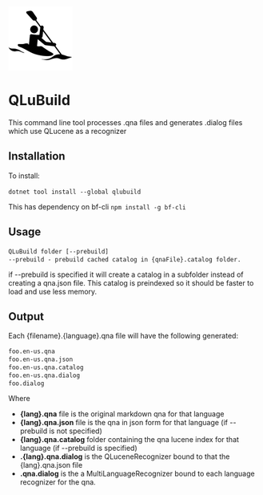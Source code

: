 ![icon](icon.png)

# QLuBuild
This command line tool processes .qna files and generates .dialog files which use QLucene as a recognizer

## Installation
To install:

```dotnet tool install --global qlubuild```

This has dependency on bf-cli
```npm install -g bf-cli ```

## Usage
```
QLuBuild folder [--prebuild]
--prebuild - prebuild cached catalog in {qnaFile}.catalog folder.
```
if --prebuild is specified it will create a catalog in a subfolder instead of creating a qna.json file. This catalog is preindexed so it should be faster to load and use less memory.

## Output
Each {filename}.{language}.qna file will have the following generated:

```
foo.en-us.qna
foo.en-us.qna.json 
foo.en-us.qna.catalog 
foo.en-us.qna.dialog
foo.dialog
```

Where
* **{lang}.qna** file is the original markdown qna for that language
* **{lang}.qna.json** file is the qna in json form for that language (if --prebuild is not specified)
* **{lang}.qna.catalog** folder containing the qna lucene index for that language (if --prebuild is specified)
* **.{lang}.qna.dialog** is the QLuceneRecognizer bound to that the {lang}.qna.json file
* **.qna.dialog** is the a MultiLanguageRecognizer bound to each language recognizer for the qna.

